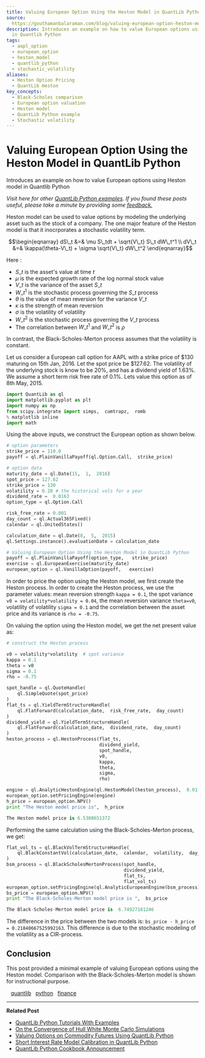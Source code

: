 ```yaml
---
title: Valuing European Option Using the Heston Model in QuantLib Python
source: 
  https://gouthamanbalaraman.com/blog/valuing-european-option-heston-model-quantLib.html
description: Introduces an example on how to value European options using Heston model
  in Quantlib Python
tags:
  - aapl_option
  - european_option
  - heston_model
  - quantlib_python
  - stochastic_volatility
aliases:
  - Heston Option Pricing
  - QuantLib Heston
key_concepts:
  - Black-Scholes comparison
  - European option valuation
  - Heston model
  - QuantLib Python example
  - Stochastic volatility
---
```


# Valuing European Option Using the Heston Model in QuantLib Python

Introduces an example on how to value European options using Heston model in Quantlib Python

*Visit here for other [QuantLib Python examples](http://gouthamanbalaraman.com/blog/quantlib-python-tutorials-with-examples.html). If you found these posts useful,  please take a minute by providing some [feedback.](https://docs.google.com/forms/d/e/1FAIpQLSdFdJ768HKmIyJmaVRHBUJNY5NyQl6vr0GZvSkx-bUfIloNZA/viewform)*

Heston model can be used to value options by modeling the underlying asset such as the stock of a company. The one major feature of the Heston model is that it inocrporates a stochastic volatility term.

$$\begin{eqnarray} dS\_t &=& \mu S\_tdt + \sqrt{V\_t} S\_t dW\_t^1 \\ dV\_t &=& \kappa(\theta-V\_t) + \sigma \sqrt{V\_t} dW\_t^2 \end{eqnarray}$$

Here :

- $S\_t$ is the asset's value at time $t$
- $\mu$ is the expected growth rate of the log normal stock value
- $V\_t$ is the variance of the asset $S\_t$
- $W\_t^1$ is the stochastic process governing the $S\_t$ process
- $\theta$ is the value of mean reversion for the variance $V\_t$
- $\kappa$ is the strength of mean reversion
- $\sigma$ is the volatility of volatility
- $W\_t^2$ is the stochastic process governing the $V\_t$ process
- The correlation between $W\_t^1$ and $W\_t^2$ is $\rho$

In contrast,  the Black-Scholes-Merton process assumes that the volatility is constant.

Let us consider a European call option for AAPL with a strike price of \$130 maturing on 15th Jan,  2016. Let the spot price be \$127.62. The volatility of the underlying stock is know to be 20%,  and has a dividend yield of 1.63%. We assume a short term risk free rate of 0.1%. Lets value this option as of 8th May,  2015.

```python
import QuantLib as ql
import matplotlib.pyplot as plt
import numpy as np
from scipy.integrate import simps,  cumtrapz,  romb
% matplotlib inline
import math
```

Using the above inputs,  we construct the European option as shown below.

```python
# option parameters
strike_price = 110.0
payoff = ql.PlainVanillaPayoff(ql.Option.Call,  strike_price)

# option data
maturity_date = ql.Date(15,  1,  2016)
spot_price = 127.62
strike_price = 130
volatility = 0.20 # the historical vols for a year
dividend_rate =  0.0163
option_type = ql.Option.Call

risk_free_rate = 0.001
day_count = ql.Actual365Fixed()
calendar = ql.UnitedStates()

calculation_date = ql.Date(8,  5,  2015)
ql.Settings.instance().evaluationDate = calculation_date
```

```python
# Valuing European Option Using the Heston Model in QuantLib Python
payoff = ql.PlainVanillaPayoff(option_type,   strike_price)
exercise = ql.EuropeanExercise(maturity_date)
european_option = ql.VanillaOption(payoff,   exercise)
```

In order to price the option using the Heston model,  we first create the Heston process. In order to create the Heston process,  we use the parameter values: mean reversion strength `kappa = 0.1`,  the spot variance `v0 = volatility*volatility = 0.04`,  the mean reversion variance `theta=v0`,  volatility of volatility `sigma = 0.1` and the correlation between the asset price and its variance is `rho = -0.75`.

On valuing the option using the Heston model,  we get the net present value as:

```python
# construct the Heston process

v0 = volatility*volatility  # spot variance
kappa = 0.1
theta = v0
sigma = 0.1
rho = -0.75

spot_handle = ql.QuoteHandle(
    ql.SimpleQuote(spot_price)
)
flat_ts = ql.YieldTermStructureHandle(
    ql.FlatForward(calculation_date,  risk_free_rate,  day_count)
)
dividend_yield = ql.YieldTermStructureHandle(
    ql.FlatForward(calculation_date,  dividend_rate,  day_count)
)
heston_process = ql.HestonProcess(flat_ts, 
                                  dividend_yield, 
                                  spot_handle, 
                                  v0, 
                                  kappa, 
                                  theta, 
                                  sigma, 
                                  rho)
```

```python
engine = ql.AnalyticHestonEngine(ql.HestonModel(heston_process),  0.01,   1000)
european_option.setPricingEngine(engine)
h_price = european_option.NPV()
print "The Heston model price is",  h_price
```

```python
The Heston model price is 6.5308651372
```

Performing the same calculation using the Black-Scholes-Merton process,  we get:

```python
flat_vol_ts = ql.BlackVolTermStructureHandle(
    ql.BlackConstantVol(calculation_date,  calendar,  volatility,  day_count)
)
bsm_process = ql.BlackScholesMertonProcess(spot_handle,  
                                           dividend_yield,  
                                           flat_ts,  
                                           flat_vol_ts)
european_option.setPricingEngine(ql.AnalyticEuropeanEngine(bsm_process))
bs_price = european_option.NPV()
print "The Black-Scholes-Merton model price is ",  bs_price
```

```python
The Black-Scholes-Merton model price is  6.74927181246
```

The difference in the price between the two models is: `bs_price - h_price = 0.21840667525992163`. This difference is due to the stochastic modeling of the volatility as a CIR-process.

## Conclusion

This post provided a minimal example of valuing European options using the Heston model. Comparison with the Black-Scholes-Merton model is shown for instructional purpose.

   [quantlib](http://gouthamanbalaraman.com/tag/quantlib.html)   [python](http://gouthamanbalaraman.com/tag/python.html)   [finance](http://gouthamanbalaraman.com/tag/finance.html)

---

**Related Post**

- [QuantLib Python Tutorials With Examples](http://gouthamanbalaraman.com/blog/quantlib-python-tutorials-with-examples.html)
- [On the Convergence of Hull White Monte Carlo Simulations](http://gouthamanbalaraman.com/blog/hull-white-simulation-monte-carlo-convergence.html)
- [Valuing Options on Commodity Futures Using QuantLib Python](http://gouthamanbalaraman.com/blog/value-options-commodity-futures-black-formula-quantlib-python.html)
- [Short Interest Rate Model Calibration in QuantLib Python](http://gouthamanbalaraman.com/blog/short-interest-rate-model-calibration-quantlib.html)
- [QuantLib Python Cookbook Announcement](http://gouthamanbalaraman.com/blog/quantlib-python-cookbook-announcement.html)

